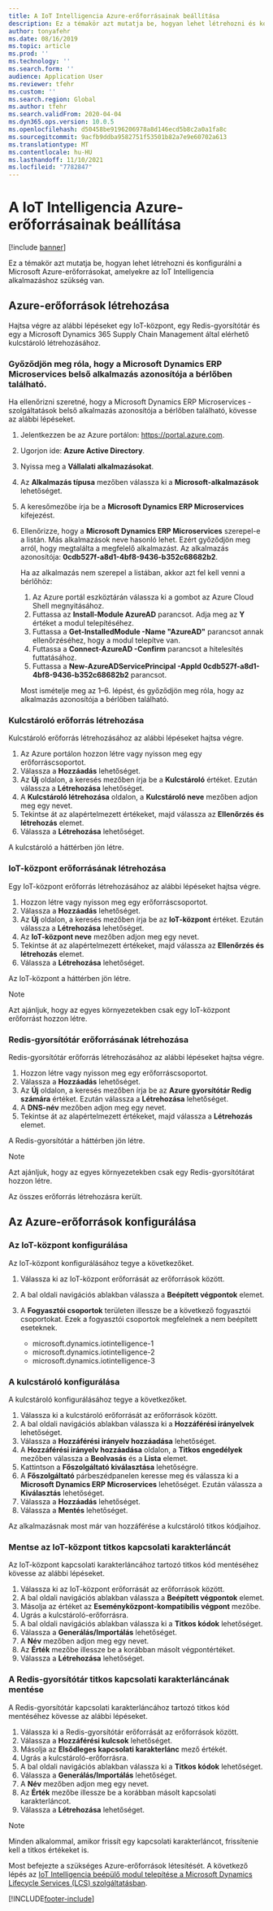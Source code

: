 ```yaml
---
title: A IoT Intelligencia Azure-erőforrásainak beállítása
description: Ez a témakör azt mutatja be, hogyan lehet létrehozni és konfigurálni a Microsoft Azure-erőforrásokat, amelyekre az IoT Intelligencia alkalmazáshoz szükség van.
author: tonyafehr
ms.date: 08/16/2019
ms.topic: article
ms.prod: ''
ms.technology: ''
ms.search.form: ''
audience: Application User
ms.reviewer: tfehr
ms.custom: ''
ms.search.region: Global
ms.author: tfehr
ms.search.validFrom: 2020-04-04
ms.dyn365.ops.version: 10.0.5
ms.openlocfilehash: d50458be9196206978a8d146ecd5b8c2a0a1fa8c
ms.sourcegitcommit: 9acfb9ddba9582751f53501b82a7e9e60702a613
ms.translationtype: MT
ms.contentlocale: hu-HU
ms.lasthandoff: 11/10/2021
ms.locfileid: "7782847"
---
```

# <a name="set-up-azure-resources-for-iot-intelligence"></a>A IoT Intelligencia Azure-erőforrásainak beállítása

[!include [banner](../../includes/banner.md)]

Ez a témakör azt mutatja be, hogyan lehet létrehozni és konfigurálni a Microsoft Azure-erőforrásokat, amelyekre az IoT Intelligencia alkalmazáshoz szükség van.

## <a name="create-azure-resources"></a>Azure-erőforrások létrehozása

Hajtsa végre az alábbi lépéseket egy IoT-központ, egy Redis-gyorsítótár és egy a Microsoft Dynamics 365 Supply Chain Management által elérhető kulcstároló létrehozásához.

### <a name="verify-that-the-microsoft-dynamics-erp-microservices-first-party-app-id-is-in-your-tenant"></a>Győződjön meg róla, hogy a Microsoft Dynamics ERP Microservices belső alkalmazás azonosítója a bérlőben található.

Ha ellenőrizni szeretné, hogy a Microsoft Dynamics ERP Microservices -szolgáltatások belső alkalmazás azonosítója a bérlőben található, kövesse az alábbi lépéseket.

1. Jelentkezzen be az Azure portálon: <https://portal.azure.com>.
2. Ugorjon ide: **Azure Active Directory**.
3. Nyissa meg a **Vállalati alkalmazásokat**.
4. Az **Alkalmazás típusa** mezőben válassza ki a **Microsoft-alkalmazások** lehetőséget.
5. A keresőmezőbe írja be a **Microsoft Dynamics ERP Microservices** kifejezést.
6. Ellenőrizze, hogy a **Microsoft Dynamics ERP Microservices** szerepel-e a listán. Más alkalmazások neve hasonló lehet. Ezért győződjön meg arról, hogy megtalálta a megfelelő alkalmazást. Az alkalmazás azonosítója: **0cdb527f-a8d1-4bf8-9436-b352c68682b2**.

    Ha az alkalmazás nem szerepel a listában, akkor azt fel kell venni a bérlőhöz:

    1. Az Azure portál eszköztárán válassza ki a gombot az Azure Cloud Shell megnyitásához.
    2. Futtassa az **Install-Module AzureAD** parancsot. Adja meg az **Y** értéket a modul telepítéséhez.
    3. Futtassa a **Get-InstalledModule -Name "AzureAD"** parancsot annak ellenőrzéséhez, hogy a modul telepítve van.
    4. Futtassa a **Connect-AzureAD -Confirm** parancsot a hitelesítés futtatásához.
    5. Futtassa a **New-AzureADServicePrincipal -AppId 0cdb527f-a8d1-4bf8-9436-b352c68682b2** parancsot.

    Most ismételje meg az 1–6. lépést, és győződjön meg róla, hogy az alkalmazás azonosítója a bérlőben található.

### <a name="create-a-key-vault-resource"></a>Kulcstároló erőforrás létrehozása

Kulcstároló erőforrás létrehozásához az alábbi lépéseket hajtsa végre.

1. Az Azure portálon hozzon létre vagy nyisson meg egy erőforráscsoportot.
2. Válassza a **Hozzáadás** lehetőséget.
3. Az **Új** oldalon, a keresés mezőben írja be a **Kulcstároló** értéket. Ezután válassza a **Létrehozása** lehetőséget.
4. A **Kulcstároló létrehozása** oldalon, a **Kulcstároló neve** mezőben adjon meg egy nevet.
5. Tekintse át az alapértelmezett értékeket, majd válassza az **Ellenőrzés és létrehozás** elemet.
6. Válassza a **Létrehozása** lehetőséget.

A kulcstároló a háttérben jön létre.

### <a name="create-an-iot-hub-resource"></a>IoT-központ erőforrásának létrehozása

Egy IoT-központ erőforrás létrehozásához az alábbi lépéseket hajtsa végre.

1. Hozzon létre vagy nyisson meg egy erőforráscsoportot.
2. Válassza a **Hozzáadás** lehetőséget.
3. Az **Új** oldalon, a keresés mezőben írja be az **IoT-központ** értéket. Ezután válassza a **Létrehozása** lehetőséget.
4. Az **IoT-központ neve** mezőben adjon meg egy nevet.
5. Tekintse át az alapértelmezett értékeket, majd válassza az **Ellenőrzés és létrehozás** elemet.
6. Válassza a **Létrehozása** lehetőséget.

Az IoT-központ a háttérben jön létre.

> [!NOTE]
> Azt ajánljuk, hogy az egyes környezetekben csak egy IoT-központ erőforrást hozzon létre.

### <a name="create-a-redis-cache-resource"></a>Redis-gyorsítótár erőforrásának létrehozása

Redis-gyorsítótár erőforrás létrehozásához az alábbi lépéseket hajtsa végre.

1. Hozzon létre vagy nyisson meg egy erőforráscsoportot.
2. Válassza a **Hozzáadás** lehetőséget.
3. Az **Új** oldalon, a keresés mezőben írja be az **Azure gyorsítótár Redig számára** értéket. Ezután válassza a **Létrehozása** lehetőséget.
4. A **DNS-név** mezőben adjon meg egy nevet.
5. Tekintse át az alapértelmezett értékeket, majd válassza a **Létrehozás** elemet.

A Redis-gyorsítótár a háttérben jön létre.

> [!NOTE]
> Azt ajánljuk, hogy az egyes környezetekben csak egy Redis-gyorsítótárat hozzon létre.

Az összes erőforrás létrehozásra került.

## <a name="configure-the-azure-resources"></a>Az Azure-erőforrások konfigurálása

### <a name="configure-the-iot-hub"></a>Az IoT-központ konfigurálása

Az IoT-központ konfigurálásához tegye a következőket.

1. Válassza ki az IoT-központ erőforrását az erőforrások között.
2. A bal oldali navigációs ablakban válassza a **Beépített végpontok** elemet.
3. A **Fogyasztói csoportok** területen illessze be a következő fogyasztói csoportokat. Ezek a fogyasztói csoportok megfelelnek a nem beépített eseteknek.

    + microsoft.dynamics.iotintelligence-1
    + microsoft.dynamics.iotintelligence-2
    + microsoft.dynamics.iotintelligence-3

### <a name="configure-the-key-vault"></a>A kulcstároló konfigurálása

A kulcstároló konfigurálásához tegye a következőket.

1. Válassza ki a kulcstároló erőforrását az erőforrások között.
2. A bal oldali navigációs ablakban válassza ki a **Hozzáférési irányelvek** lehetőséget.
3. Válassza a **Hozzáférési irányelv hozzáadása** lehetőséget.
4. A **Hozzáférési irányelv hozzáadása** oldalon, a **Titkos engedélyek** mezőben válassza a **Beolvasás** és a **Lista** elemet.
5. Kattintson a **Főszolgáltató kiválasztása** lehetőségre.
6. A **Főszolgáltató** párbeszédpanelen keresse meg és válassza ki a **Microsoft Dynamics ERP Microservices** lehetőséget. Ezután válassza a **Kiválasztás** lehetőséget.
7. Válassza a **Hozzáadás** lehetőséget.
8. Válassza a **Mentés** lehetőséget.

Az alkalmazásnak most már van hozzáférése a kulcstároló titkos kódjaihoz.

### <a name="save-the-iot-hub-connection-string-secret"></a>Mentse az IoT-központ titkos kapcsolati karakterláncát

Az IoT-központ kapcsolati karakterláncához tartozó titkos kód mentéséhez kövesse az alábbi lépéseket.

1. Válassza ki az IoT-központ erőforrását az erőforrások között.
2. A bal oldali navigációs ablakban válassza a **Beépített végpontok** elemet.
3. Másolja az értéket az **Eseményközpont-kompatibilis végpont** mezőbe.
4. Ugrás a kulcstároló-erőforrásra.
5. A bal oldali navigációs ablakban válassza ki a **Titkos kódok** lehetőséget.
6. Válassza a **Generálás/Importálás** lehetőséget.
7. A **Név** mezőben adjon meg egy nevet.
8. Az **Érték** mezőbe illessze be a korábban másolt végpontértéket.
9. Válassza a **Létrehozása** lehetőséget.

### <a name="save-the-redis-cache-connection-string-secret"></a>A Redis-gyorsítótár titkos kapcsolati karakterláncának mentése

A Redis-gyorsítótár kapcsolati karakterláncához tartozó titkos kód mentéséhez kövesse az alábbi lépéseket.

1. Válassza ki a Redis-gyorsítótár erőforrását az erőforrások között.
2. Válassza a **Hozzáférési kulcsok** lehetőséget.
3. Másolja az **Elsődleges kapcsolati karakterlánc** mező értékét.
4. Ugrás a kulcstároló-erőforrásra.
5. A bal oldali navigációs ablakban válassza ki a **Titkos kódok** lehetőséget.
6. Válassza a **Generálás/Importálás** lehetőséget.
7. A **Név** mezőben adjon meg egy nevet.
8. Az **Érték** mezőbe illessze be a korábban másolt kapcsolati karakterláncot.
9. Válassza a **Létrehozása** lehetőséget.

> [!NOTE]
> Minden alkalommal, amikor frissít egy kapcsolati karakterláncot, frissítenie kell a titkos értékeket is.

Most befejezte a szükséges Azure-erőforrások létesítését. A következő lépés az [IoT Intelligencia beépülő modul telepítése a Microsoft Dynamics Lifecycle Services (LCS) szolgáltatásban](iot-lcs-setup.md).


[!INCLUDE[footer-include](../../includes/footer-banner.md)]
